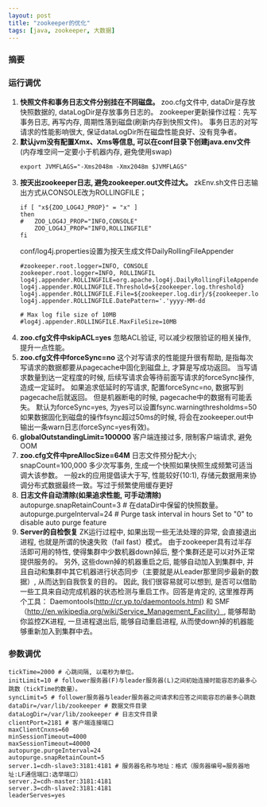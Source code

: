 ```yaml
---
layout: post
title: "zookeeper的优化"
tags: [java, zookeeper, 大数据]
---
```

### 摘要
<!--excerpt-->
### 运行调优
1. **快照文件和事务日志文件分别挂在不同磁盘。** 
    zoo.cfg文件中, dataDir是存放快照数据的, dataLogDir是存放事务日志的。 zookeeper更新操作过程：先写事务日志, 再写内存, 周期性落到磁盘(刷新内存到快照文件)。 事务日志的对写请求的性能影响很大, 保证dataLogDir所在磁盘性能良好、没有竞争者。
2. **默认jvm没有配置Xmx、Xms等信息, 可以在conf目录下创建java.env文件** 
    (内存堆空间一定要小于机器内存, 避免使用swap) 
    ```shell
    export JVMFLAGS="-Xms2048m -Xmx2048m $JVMFLAGS"
    ```
3. **按天出zookeeper日志, 避免zookeeper.out文件过大。** 
    zkEnv.sh文件日志输出方式从CONSOLE改为ROLLINGFILE；
    ```shell
    if [ "x${ZOO_LOG4J_PROP}" = "x" ]
    then
    #   ZOO_LOG4J_PROP="INFO,CONSOLE"
        ZOO_LOG4J_PROP="INFO,ROLLINGFILE"
    fi
    ```
    conf/log4j.properties设置为按天生成文件DailyRollingFileAppender
    ```shell
    #zookeeper.root.logger=INFO, CONSOLE
    zookeeper.root.logger=INFO, ROLLINGFIL
    log4j.appender.ROLLINGFILE=org.apache.log4j.DailyRollingFileAppender
    log4j.appender.ROLLINGFILE.Threshold=${zookeeper.log.threshold}
    log4j.appender.ROLLINGFILE.File=${zookeeper.log.dir}/${zookeeper.log.file}
    log4j.appender.ROLLINGFILE.DatePattern='.'yyyy-MM-dd
    
    # Max log file size of 10MB
    #log4j.appender.ROLLINGFILE.MaxFileSize=10MB
    ```
4. **zoo.cfg文件中skipACL=yes** 
    忽略ACL验证, 可以减少权限验证的相关操作, 提升一点性能。
5. **zoo.cfg文件中forceSync=no** 
    这个对写请求的性能提升很有帮助, 是指每次写请求的数据都要从pagecache中固化到磁盘上, 才算是写成功返回。 当写请求数量到达一定程度的时候, 后续写请求会等待前面写请求的forceSync操作, 造成一定延时。 如果追求低延时的写请求, 配置forceSync=no, 数据写到pagecache后就返回。 但是机器断电的时候, pagecache中的数据有可能丢失。
    默认为forceSync=yes, 为yes可以设置fsync.warningthresholdms=50 如果数据固化到磁盘的操作fsync超过50ms的时候, 将会在zookeeper.out中输出一条warn日志(forceSync=yes有效)。
6. **globalOutstandingLimit=100000** 
    客户端连接过多, 限制客户端请求, 避免OOM
7. **zoo.cfg文件中preAllocSize=64M** 
    日志文件预分配大小; snapCount=100,000 多少次写事务, 生成一个快照如果快照生成频繁可适当调大该参数。
    一般zk的应用提倡读大于写, 性能较好(10:1), 存储元数据用来协调分布式数据最终一致。写过于频繁使用缓存更好
8. **日志文件自动清除(如果追求性能, 可手动清除)** 
    autopurge.snapRetainCount=3 # 在dataDir中保留的快照数量。
    autopurge.purgeInterval=24 # Purge task interval in hours Set to "0" to disable auto purge feature
9. **Server的自检恢复**
    ZK运行过程中, 如果出现一些无法处理的异常, 会直接退出进程, 也就是所谓的快速失败（fail fast）模式。
    由于zookeeper具有过半存活即可用的特性, 使得集群中少数机器down掉后, 整个集群还是可以对外正常提供服务的。 另外, 这些down掉的机器重启之后, 能够自动加入到集群中, 并且自动和集群中其它机器进行状态同步（主要就是从Leader那里同步最新的数据）, 从而达到自我恢复的目的。 
    因此, 我们很容易就可以想到, 是否可以借助一些工具来自动完成机器的状态检测与重启工作。回答是肯定的, 这里推荐两个工具： Daemontools(http://cr.yp.to/daemontools.html) 和 SMF（http://en.wikipedia.org/wiki/Service_Management_Facility）, 能够帮助你监控ZK进程, 一旦进程退出后, 能够自动重启进程, 从而使down掉的机器能够重新加入到集群中去。

### 参数调优
```config
tickTime=2000 # 心跳间隔, 以毫秒为单位。
initLimit=10 # follower服务器(F)与leader服务器(L)之间初始连接时能容忍的最多心跳数（tickTime的数量）。
syncLimit=5 # follower服务器与leader服务器之间请求和应答之间能容忍的最多心跳数
dataDir=/var/lib/zookeeper # 数据文件目录
dataLogDir=/var/lib/zookeeper # 日志文件目录
clientPort=2181 # 客户端连接端口
maxClientCnxns=60
minSessionTimeout=4000
maxSessionTimeout=40000
autopurge.purgeInterval=24
autopurge.snapRetainCount=5
server.1=cdh-slave3:3181:4181 # 服务器名称与地址：格式（服务器编号=服务器地址:LF通信端口:选举端口）
server.2=cdh-master:3181:4181
server.3=cdh-slave2:3181:4181
leaderServes=yes
```
